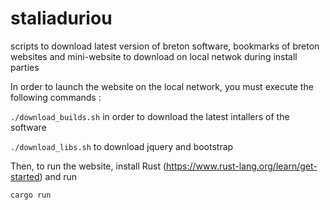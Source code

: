 # staliaduriou

scripts to download latest version of breton software, bookmarks of breton websites and mini-website to download on local netwok during install parties

In order to launch the website on the local network, you must execute the following commands :

`./download_builds.sh`
in order to download the latest intallers of the software

`./download_libs.sh`
to download jquery and bootstrap

Then, to run the website, install Rust (https://www.rust-lang.org/learn/get-started) and run

`cargo run`
